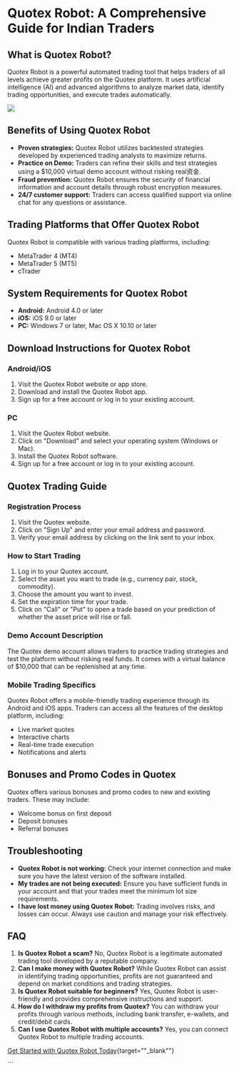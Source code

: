 # Quotex Robot: A Comprehensive Guide for Indian Traders

## What is Quotex Robot?

Quotex Robot is a powerful automated trading tool that helps traders of
all levels achieve greater profits on the Quotex platform. It uses
artificial intelligence (AI) and advanced algorithms to analyze market
data, identify trading opportunities, and execute trades automatically.

[![](https://static.quotex.io/files/4_en/300_250.jpg)](https://traff.sbs/brokerqxlid)

## Benefits of Using Quotex Robot

-   **Proven strategies:** Quotex Robot utilizes backtested strategies
    developed by experienced trading analysts to maximize returns.
-   **Practice on Demo:** Traders can refine their skills and test
    strategies using a \$10,000 virtual demo account without risking
    real资金.
-   **Fraud prevention:** Quotex Robot ensures the security of financial
    information and account details through robust encryption measures.
-   **24/7 customer support:** Traders can access qualified support via
    online chat for any questions or assistance.

## Trading Platforms that Offer Quotex Robot

Quotex Robot is compatible with various trading platforms, including:

-   MetaTrader 4 (MT4)
-   MetaTrader 5 (MT5)
-   cTrader

## System Requirements for Quotex Robot

-   **Android:** Android 4.0 or later
-   **iOS:** iOS 9.0 or later
-   **PC:** Windows 7 or later, Mac OS X 10.10 or later

## Download Instructions for Quotex Robot

### Android/iOS

1.  Visit the Quotex Robot website or app store.
2.  Download and install the Quotex Robot app.
3.  Sign up for a free account or log in to your existing account.

### PC

1.  Visit the Quotex Robot website.
2.  Click on "Download" and select your operating system (Windows
    or Mac).
3.  Install the Quotex Robot software.
4.  Sign up for a free account or log in to your existing account.

## Quotex Trading Guide

### Registration Process

1.  Visit the Quotex website.
2.  Click on "Sign Up" and enter your email address and password.
3.  Verify your email address by clicking on the link sent to your
    inbox.

### How to Start Trading

1.  Log in to your Quotex account.
2.  Select the asset you want to trade (e.g., currency pair, stock,
    commodity).
3.  Choose the amount you want to invest.
4.  Set the expiration time for your trade.
5.  Click on "Call" or "Put" to open a trade based on your
    prediction of whether the asset price will rise or fall.

### Demo Account Description

The Quotex demo account allows traders to practice trading strategies
and test the platform without risking real funds. It comes with a
virtual balance of \$10,000 that can be replenished at any time.

### Mobile Trading Specifics

Quotex Robot offers a mobile-friendly trading experience through its
Android and iOS apps. Traders can access all the features of the desktop
platform, including:

-   Live market quotes
-   Interactive charts
-   Real-time trade execution
-   Notifications and alerts

## Bonuses and Promo Codes in Quotex

Quotex offers various bonuses and promo codes to new and existing
traders. These may include:

-   Welcome bonus on first deposit
-   Deposit bonuses
-   Referral bonuses

## Troubleshooting

-   **Quotex Robot is not working:** Check your internet connection and
    make sure you have the latest version of the software installed.
-   **My trades are not being executed:** Ensure you have sufficient
    funds in your account and that your trades meet the minimum lot size
    requirements.
-   **I have lost money using Quotex Robot:** Trading involves risks,
    and losses can occur. Always use caution and manage your risk
    effectively.

## FAQ

1.  **Is Quotex Robot a scam?** No, Quotex Robot is a legitimate
    automated trading tool developed by a reputable company.
2.  **Can I make money with Quotex Robot?** While Quotex Robot can
    assist in identifying trading opportunities, profits are not
    guaranteed and depend on market conditions and trading strategies.
3.  **Is Quotex Robot suitable for beginners?** Yes, Quotex Robot is
    user-friendly and provides comprehensive instructions and support.
4.  **How do I withdraw my profits from Quotex?** You can withdraw your
    profits through various methods, including bank transfer, e-wallets,
    and credit/debit cards.
5.  **Can I use Quotex Robot with multiple accounts?** Yes, you can
    connect Quotex Robot to multiple trading accounts.

[Get Started with Quotex Robot
Today](\%22https://traff.sbs/brokerqxlid\%22){target=""_blank""}

\`\`\`

